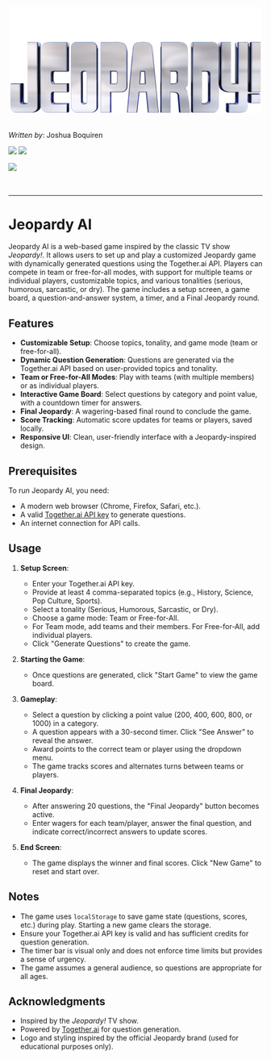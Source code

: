 <div align="center">
    <img src="docs/assets/jeopardy-logo.png" alt="Jeopardy logo" width="500">
</div>
<br>

*Written by*: Joshua Boquiren

[![](https://img.shields.io/badge/@thejoshbq-grey?style=for-the-badge&logo=github)](https://github.com/thejoshbq) [![](https://img.shields.io/badge/@thejoshbq-grey?style=for-the-badge&logo=X)](https://x.com/thejoshbq) 

[![](https://img.shields.io/badge/Play-Online-blue?style=for-the-badge)](https://thejoshbq.github.io/jeopordy-ai/)
 
<br>

---

# Jeopardy AI

Jeopardy AI is a web-based game inspired by the classic TV show *Jeopardy!*. It allows users to set up and play a customized Jeopardy game with dynamically generated questions using the Together.ai API. Players can compete in team or free-for-all modes, with support for multiple teams or individual players, customizable topics, and various tonalities (serious, humorous, sarcastic, or dry). The game includes a setup screen, a game board, a question-and-answer system, a timer, and a Final Jeopardy round.

## Features

- **Customizable Setup**: Choose topics, tonality, and game mode (team or free-for-all).
- **Dynamic Question Generation**: Questions are generated via the Together.ai API based on user-provided topics and tonality.
- **Team or Free-for-All Modes**: Play with teams (with multiple members) or as individual players.
- **Interactive Game Board**: Select questions by category and point value, with a countdown timer for answers.
- **Final Jeopardy**: A wagering-based final round to conclude the game.
- **Score Tracking**: Automatic score updates for teams or players, saved locally.
- **Responsive UI**: Clean, user-friendly interface with a Jeopardy-inspired design.

## Prerequisites

To run Jeopardy AI, you need:
- A modern web browser (Chrome, Firefox, Safari, etc.).
- A valid [Together.ai API key](https://www.together.ai/) to generate questions.
- An internet connection for API calls.

## Usage

1. **Setup Screen**:
   - Enter your Together.ai API key.
   - Provide at least 4 comma-separated topics (e.g., History, Science, Pop Culture, Sports).
   - Select a tonality (Serious, Humorous, Sarcastic, or Dry).
   - Choose a game mode: Team or Free-for-All.
   - For Team mode, add teams and their members. For Free-for-All, add individual players.
   - Click "Generate Questions" to create the game.

2. **Starting the Game**:
   - Once questions are generated, click "Start Game" to view the game board.

3. **Gameplay**:
   - Select a question by clicking a point value (200, 400, 600, 800, or 1000) in a category.
   - A question appears with a 30-second timer. Click "See Answer" to reveal the answer.
   - Award points to the correct team or player using the dropdown menu.
   - The game tracks scores and alternates turns between teams or players.

4. **Final Jeopardy**:
   - After answering 20 questions, the "Final Jeopardy" button becomes active.
   - Enter wagers for each team/player, answer the final question, and indicate correct/incorrect answers to update scores.

5. **End Screen**:
   - The game displays the winner and final scores. Click "New Game" to reset and start over.


## Notes

- The game uses `localStorage` to save game state (questions, scores, etc.) during play. Starting a new game clears the storage.
- Ensure your Together.ai API key is valid and has sufficient credits for question generation.
- The timer bar is visual only and does not enforce time limits but provides a sense of urgency.
- The game assumes a general audience, so questions are appropriate for all ages.

## Acknowledgments

- Inspired by the *Jeopardy!* TV show.
- Powered by [Together.ai](https://www.together.ai/) for question generation.
- Logo and styling inspired by the official Jeopardy brand (used for educational purposes only).
